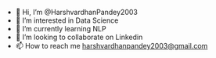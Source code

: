 - 👋 Hi, I’m @HarshvardhanPandey2003
- 👀 I’m interested in Data Science
- 🌱 I’m currently learning NLP
- 💞️ I’m looking to collaborate on Linkedin
- 📫 How to reach me harshvardhanpandey2003@gmail.com

<!---
HarshvardhanPandey2003/HarshvardhanPandey2003 is a ✨ special ✨ repository because its `README.md` (this file) appears on your GitHub profile.
You can click the Preview link to take a look at your changes.
--->
